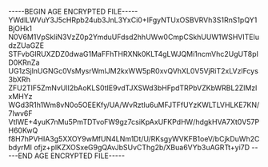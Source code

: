 -----BEGIN AGE ENCRYPTED FILE-----
YWdlLWVuY3J5cHRpb24ub3JnL3YxCi0+IFgyNTUxOSBVRVh3S1RnS1pQY1BjOHk1
N0V6M1VpSkliN3VzZ0p2YmduUFdsd2hhUWw0CmpCSkhUUW1WSHVITEludzZUaGZE
STFvbGlRUXZDZ0dwaG1MaFFhTHRXNk0KLT4gLWJQMi1ncmVhc2UgUT8pID0KRnZa
UG1zSjlnUGNGc0VsMysrWmlJM2kxWW5pR0xvQVhXL0V5VjRiT2xLVzlFcys3bXRh
ZFU2TlF5ZmNvUlI2bAoKLS0tIE9vdTJXSWd3bHFpdTRPbVZKbWRBL2ZlMzlxMHYz
WGd3R1h1Wm8vN0o5OEEKfy/UA/WvRztIu6uMFJTFfUYzKWLTLVHLKE7KN/7Iwv6F
VtlWE+4yuK7nMu5PmTDTvoFW9gz7csiKpAxUFKPdHW/hdgkHVA7Xt0V57PH60KwQ
f8H7hPVHIA3g5XXOY9wMfUN4LNm1Dt/U/RKsgyWVKFB1oeV/bCjkDuWh2CbdyrMI
ofjz+plKZXOSxeG9gQAvJbSUvCThg2b/XBua6VYb3uAGRTt+yi7D
-----END AGE ENCRYPTED FILE-----
